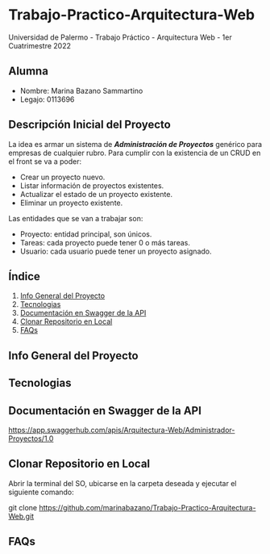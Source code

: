 # Trabajo-Practico-Arquitectura-Web
Universidad de Palermo - Trabajo Práctico - Arquitectura Web - 1er Cuatrimestre 2022

## Alumna
* Nombre: Marina Bazano Sammartino
* Legajo: 0113696

## Descripción Inicial del Proyecto
La idea es armar un sistema de ***Administración de Proyectos*** genérico para empresas de cualquier rubro.
Para cumplir con la existencia de un CRUD en el front se va a poder:
* Crear un proyecto nuevo.
* Listar información de proyectos existentes.
* Actualizar el estado de un proyecto existente.
* Eliminar un proyecto existente.

Las entidades que se van a trabajar son:
* Proyecto: entidad principal, son únicos.
* Tareas: cada proyecto puede tener 0 o más tareas.
* Usuario: cada usuario puede tener un proyecto asignado.

## Índice

1. [Info General del Proyecto](#general-info)
2. [Tecnologias](#technologies)
3. [Documentación en Swagger de la API](#swagger)
4. [Clonar Repositorio en Local](#installation)
5. [FAQs](#faqs)


## Info General del Proyecto
<a name="general-info"></a>

## Tecnologias
<a name="technologies"></a>

## Documentación en Swagger de la API
<a name="swagger"></a>
https://app.swaggerhub.com/apis/Arquitectura-Web/Administrador-Proyectos/1.0

## Clonar Repositorio en Local
<a name="installation"></a>

Abrir la terminal del SO, ubicarse en la carpeta deseada y ejecutar el siguiente comando:

git clone https://github.com/marinabazano/Trabajo-Practico-Arquitectura-Web.git

## FAQs
<a name="faqs"></a>
